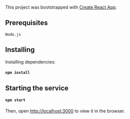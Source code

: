 This project was bootstrapped with [Create React App](https://github.com/facebook/create-react-app).

## Prerequisites
```
Node.js
```

## Installing 
Installing dependencies:
#### `npm install`

## Starting the service
#### `npm start`
Then, open [http://localhost:3000](http://localhost:3000) to view it in the browser.
